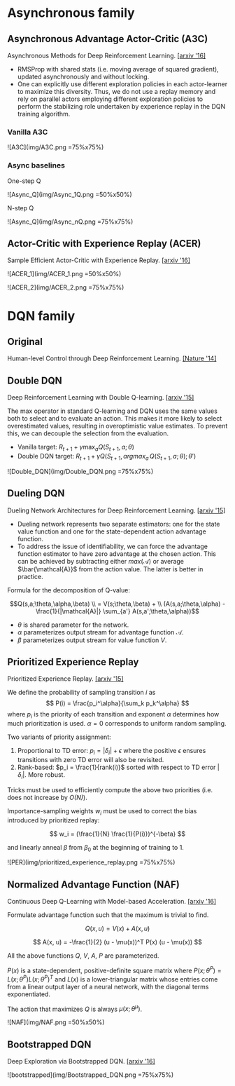 # Asynchronous family
 
## Asynchronous Advantage Actor-Critic (A3C)

Asynchronous Methods for Deep Reinforcement Learning. [[arxiv '16]](http://arxiv.org/abs/1602.01783)

- RMSProp with shared stats (i.e. moving average of squared gradient), updated asynchronously and without locking.
- One can explicitly use different exploration policies in each actor-learner to maximize this diversity. Thus, we do not use a replay memory and rely on parallel actors employing different exploration policies to perform the stabilizing role undertaken by experience replay in the DQN training algorithm.

### Vanilla A3C

![A3C](img/A3C.png =75%x75%)

### Async baselines

One-step Q

![Async_Q](img/Async_1Q.png =50%x50%)

N-step Q

![Async_Q](img/Async_nQ.png =75%x75%)

## Actor-Critic with Experience Replay (ACER)

Sample Efficient Actor-Critic with Experience Replay. [[arxiv '16]](http://arxiv.org/abs/1611.01224)

![ACER_1](img/ACER_1.png =50%x50%)

![ACER_2](img/ACER_2.png =75%x75%)

# DQN family

## Original

Human-level Control through Deep Reinforcement Learning. [[Nature '14]](http://www.nature.com/nature/journal/v518/n7540/abs/nature14236.html)

## Double DQN

Deep Reinforcement Learning with Double Q-learning. [[arxiv '15]](http://arxiv.org/abs/1509.06461)

The max operator in standard Q-learning and DQN uses the same values both to select and to evaluate an action. This makes it more likely to select overestimated values, resulting in overoptimistic value estimates. To prevent this, we can decouple the selection from the evaluation.

- Vanilla target: $R_{t+1} + \gamma \max_a Q(S_{t+1}, a; \theta)$
- Double DQN target: $R_{t+1} + \gamma Q(S_{t+1}, argmax_a\,Q(S_{t+1}, a; \theta); \theta')$

![Double_DQN](img/Double_DQN.png =75%x75%)

## Dueling DQN

Dueling Network Architectures for Deep Reinforcement Learning. [[arxiv '15]](http://arxiv.org/abs/1511.06581)

- Dueling network represents two separate estimators: one for the state value function and one for the state-dependent action advantage function.
- To address the issue of identifiability, we can force the advantage function estimator to have zero advantage at the chosen action. This can be achieved by subtracting either $max(\mathcal{A})$ or average $\bar{\mathcal{A}}$ from the action value. The latter is better in practice.

Formula for the decomposition of Q-value:

$$Q(s,a;\theta,\alpha,\beta) \\ = V(s;\theta,\beta) + \\ (A(s,a;\theta,\alpha) - \frac{1}{|\mathcal{A}|} \sum_{a'} A(s,a';\theta,\alpha))$$

- $\theta$ is shared parameter for the network.
- $\alpha$ parameterizes output stream for advantage function $\mathcal{A}$. 
- $\beta$ parameterizes output stream for value function _V_. 

## Prioritized Experience Replay

Prioritized Experience Replay. [[arxiv '15]](http://arxiv.org/abs/1511.05952)

We define the probability of sampling transition _i_ as 
$$ P(i) = \frac{p_i^\alpha}{\sum_k p_k^\alpha} $$ where $p_i$ is the priority of each transition and exponent $\alpha$ determines how much prioritization is used. $\alpha = 0$ corresponds to uniform random sampling. 

Two variants of priority assignment:

1. Proportional to TD error: $p_i = |\delta_i| + \epsilon$ where the positive $\epsilon$ ensures transitions with zero TD error will also be revisited.
2. Rank-based: $p_i = \frac{1}{rank(i)}$ sorted with respect to TD error $|\delta_i|$. More robust. 

Tricks must be used to efficiently compute the above two priorities (i.e. does not increase by _O(N)_).

Importance-sampling weights $w_i$ must be used to correct the bias introduced by prioritized replay:

$$ w_i = (\frac{1}{N} \frac{1}{P(i)})^{-\beta} $$

and linearly anneal $\beta$ from $\beta_0$ at the beginning of training to 1. 

![PER](img/prioritized_experience_replay.png =75%x75%)

## Normalized Advantage Function (NAF)

Continuous Deep Q-Learning with Model-based Acceleration. [[arxiv '16]](http://arxiv.org/abs/1603.00748)

Formulate advantage function such that the maximum is trivial to find. 

$$ Q(x, u) = V(x) + A(x, u) $$

$$ A(x, u) = -\frac{1}{2} (u - \mu(x))^T P(x) (u - \mu(x)) $$

All the above functions _Q_, _V_, _A_, _P_ are parameterized. 

$P(x)$ is a state-dependent, positive-definite square matrix where $P(x; \theta^P) = L(x; \theta^P) L(x; \theta^P)^T$ and $L(x)$ is a lower-triangular matrix whose entries come from a linear output layer of a neural network, with the diagonal terms exponentiated.

The action that maximizes _Q_ is always $\mu(x; \theta^\mu)$.

![NAF](img/NAF.png =50%x50%)

## Bootstrapped DQN

Deep Exploration via Bootstrapped DQN. [[arxiv '16]](http://arxiv.org/abs/1602.04621)

![bootstrapped](img/Bootstrapped_DQN.png =75%x75%)
